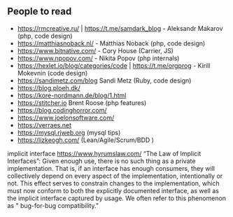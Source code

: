 ## People to read

- https://rmcreative.ru/ | https://t.me/samdark_blog - Aleksandr Makarov (php, code design)
- https://matthiasnoback.nl/ - Matthias Noback  (php, code design)
- https://www.bitnative.com/ - Cory House (Carrier, JS)
- https://www.npopov.com/ - Nikita Popov (php internals)
- https://hexlet.io/blog/categories/code | https://t.me/orgprog - Kirill Mokevnin (code design)
- https://sandimetz.com/blog  Sandi Metz (Ruby, code design)
- https://blog.ploeh.dk/
- https://kore-nordmann.de/blog/1.html
- https://stitcher.io  Brent Roose (php features)
- https://blog.codinghorror.com/
- https://www.joelonsoftware.com/
- https://verraes.net
- https://mysql.rjweb.org (mysql tips)
- https://lizkeogh.com/ (Lean/Agile/Scrum/BDD )

implicit interface
https://www.hyrumslaw.com/
“The Law of Implicit Interfaces”: Given enough use, there is no such thing as a private implementation. That is, if an
interface has enough consumers, they will collectively depend on every aspect of the implementation, intentionally or
not. This effect serves to constrain changes to the implementation, which must now conform to both the explicitly
documented interface, as well as the implicit interface captured by usage. We often refer to this phenomenon as "
bug-for-bug compatibility."
